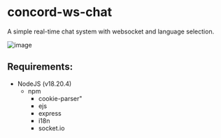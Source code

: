 # concord-ws-chat
A simple real-time chat system with websocket and language selection.

![image](https://github.com/user-attachments/assets/50d760a8-75d0-44bd-97ed-8f84d03ec63c)


## Requirements:
- NodeJS (v18.20.4)
  - npm
    - cookie-parser"
    - ejs
    - express
    - i18n
    - socket.io
